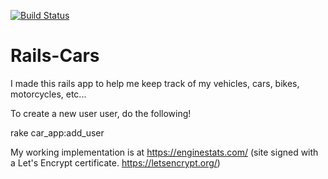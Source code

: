 [![Build Status](https://travis-ci.com/K0HAX/Rails-Cars.svg?branch=master)](https://travis-ci.com/K0HAX/Rails-Cars)

Rails-Cars
==========

I made this rails app to help me keep track of my vehicles, cars, bikes, motorcycles, etc...

To create a new user user, do the following!

rake car_app:add_user

My working implementation is at https://enginestats.com/ (site signed with a Let's Encrypt certificate. https://letsencrypt.org/)
